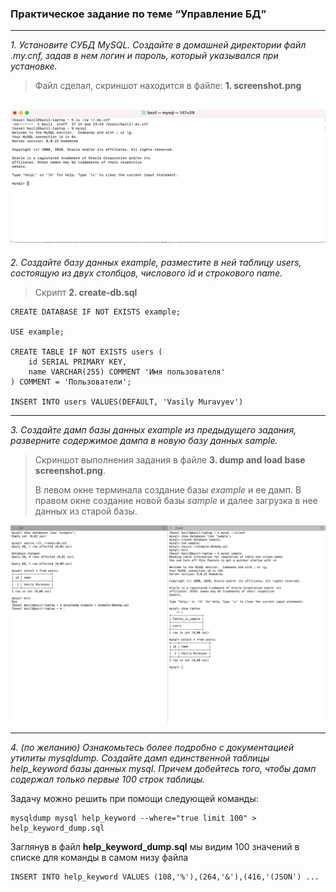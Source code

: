 ### Практическое задание по теме “Управление БД”

--- 
*1. Установите СУБД MySQL. Создайте в домашней директории файл .my.cnf, 
задав в нем логин и пароль, который указывался при установке.*
> Файл сделал, скриншот находится в файле: **1. screenshot.png**


![1. screenshot.png](1.%20screenshot.png)
---
*2. Создайте базу данных example, разместите в ней таблицу users,
состоящую из двух столбцов, числового id и строкового name.*

> Скрипт **2. create-db.sql**


```mysql
CREATE DATABASE IF NOT EXISTS example;

USE example;

CREATE TABLE IF NOT EXISTS users (
    id SERIAL PRIMARY KEY,
    name VARCHAR(255) COMMENT 'Имя пользователя'
) COMMENT = 'Пользователи';

INSERT INTO users VALUES(DEFAULT, 'Vasily Muravyev')
```
---
*3. Создайте дамп базы данных example из предыдущего задания, разверните содержимое дампа в новую базу данных sample.*
> Скриншот выполнения задания в файле **3. dump and load base screenshot.png**.
> 
> В левом окне терминала создание базы *example* и ее дамп.
> В правом окне создание новой базы *sample* и далее загрузка в нее данных из старой базы.

![3. dump and load base screenshot.png](3.%20dump%20and%20load%20base%20screenshot.png)

---
*4. (по желанию) Ознакомьтесь более подробно с документацией утилиты mysqldump. Создайте дамп единственной таблицы help_keyword базы данных mysql. Причем добейтесь того, чтобы дамп содержал только первые 100 строк таблицы.*

Задачу можно решить при помощи следующей команды:

```
mysqldump mysql help_keyword --where="true limit 100" > help_keyword_dump.sql
```

Заглянув в файл **help_keyword_dump.sql** мы видим 100 значений в списке для команды в самом низу файла

```mysql
INSERT INTO help_keyword VALUES (108,'%'),(264,'&'),(416,'(JSON') ...
```